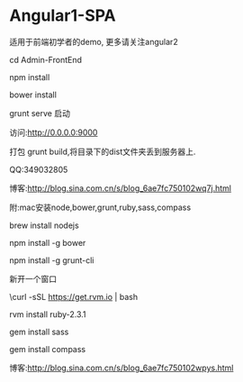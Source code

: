 # Angular1-SPA
适用于前端初学者的demo, 更多请关注angular2

cd Admin-FrontEnd

npm install

bower install

grunt serve 启动

访问:http://0.0.0.0:9000

打包 grunt build,将目录下的dist文件夹丢到服务器上.

QQ:349032805

博客:http://blog.sina.com.cn/s/blog_6ae7fc750102wq7j.html


附:mac安装node,bower,grunt,ruby,sass,compass

brew install nodejs

npm install -g bower

npm install -g grunt-cli

新开一个窗口

\curl -sSL https://get.rvm.io | bash

rvm install ruby-2.3.1

gem install sass

gem install compass

博客:http://blog.sina.com.cn/s/blog_6ae7fc750102wpys.html